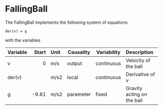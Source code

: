 # FallingBall

The FallingBall implements the following system of equations:

```
der(v) = g
```

with the variables

| Variable | Start | Unit | Causality | Variability | Description
|:---------|------:|:-----|-----------|-------------|:---------------
| v        |     0 | m/s  | output    | continuous  | Velocity of the ball
| der(v)   |       | m/s2 | local     | continuous  | Derivative of v
| g        | -9.81 | m/s2 | parameter | fixed       | Gravity acting on the ball

